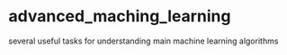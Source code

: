 # advanced_maching_learning
several useful tasks for understanding main machine learning algorithms
